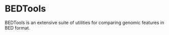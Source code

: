 # BEDTools

BEDTools is an extensive suite of utilities for comparing genomic features in BED format.
